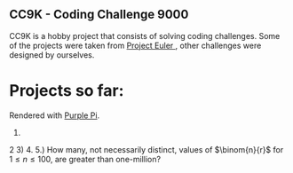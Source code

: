 ## CC9K - Coding Challenge 9000

CC9K is a hobby project that consists of solving coding challenges. Some of the projects were taken from [Project Euler ](https://projecteuler.net/), other challenges were designed by ourselves.

# Projects so far:

Rendered with <a href="https://github.com/nschloe/purple-pi?activate">Purple Pi</a>.

1.
2
3)
4.
5.) How many, not necessarily distinct, values of $\binom{n}{r}$ for $1\leq n \leq 100$, are greater than one-million?
